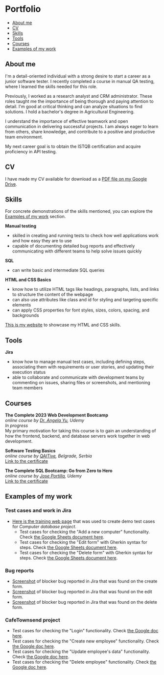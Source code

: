# Portfolio
- [About me](#about-me)
- [CV](#cv)
- [Skills](#skills)
- [Tools](#tools)
- [Courses](#courses)
- [Examples of my work](#examples-of-my-work)


 ## About me

I'm a detail-oriented individual with a strong desire to start a career as a junior software tester. I recently completed a course in manual QA testing, where I learned the skills needed for this role.

Previously, I worked as a research analyst and CRM administrator. These roles taught me the importance of being thorough and paying attention to detail. I'm good at critical thinking and can analyze situations to find solutions. I hold a bachelor's degree in Agricultural Engineering.

I understand the importance of effective teamwork and open communication in delivering successful projects. I am always eager to learn from others, share knowledge, and contribute to a positive and productive team environment.

My next career goal is to obtain the ISTQB certification and acquire proficiency in API testing.


## CV

I have made my CV available for download as a [PDF file on my Google Drive](https://drive.google.com/file/d/1y9-THo0wlKfXtiaatHqof0U434_bFpk-/view?usp=sharing).

## Skills

For concrete demonstrations of the skills mentioned, you can explore the [Examples of my work](#examples-of-my-work) section.

__Manual testing__
  * skilled in creating and running tests to check how well applications work and how easy they are to use
  * capable of documenting detailed bug reports and effectively communicating with different teams to help solve issues quickly

__SQL__
  * can write basic and intermediate SQL queries

__HTML and CSS Basics__  
* know how to utilize HTML tags like headings, paragraphs, lists, and links to structure the content of the webpage
* can also use attributes like class and id for styling and targeting specific elements 
* can apply CSS properties for font styles, sizes, colors, spacing, and backgrounds

[This is my website](https://draganamedos.github.io/my-site/) to showcase my HTML and CSS skills.

## Tools

__Jira__
 * know how to manage manual test cases, including defining steps, associating them with requirements or user stories, and updating their execution status
 * able to collaborate and communicate with development teams by commenting on issues, sharing files or screenshots, and mentioning team members

## Courses

__The Complete 2023 Web Development Bootcamp__  
*online course by [Dr. Angela Yu](https://www.udemy.com/user/4b4368a3-b5c8-4529-aa65-2056ec31f37e/), Udemy*  
*In progress*  
My primary motivation for taking this course is to gain an understanding of how the frontend, backend, and database servers work together in web development.


__Software Testing Basics__  
*online course by [QAITive](https://www.qaitive.rs/), Belgrade, Serbia*  
[Link to the certificate](https://drive.google.com/file/d/1onD-GHfQUaVDTgTtFa_4sXpF0OE_nKI8/view?usp=sharing)


__The Complete SQL Bootcamp: Go from Zero to Hero__  
*online course by [Jose Portilla](https://www.udemy.com/user/joseportilla/), Udemy*  
[Link to the certificate](https://www.udemy.com/certificate/UC-225392e7-971f-42bf-b585-64c0282f27f5/)

## Examples of my work

### Test cases and work in Jira

* [Here is the training web page](https://computer-database.gatling.io/computers) that was used to create demo test cases for *Computer database project*.
  * Test cases for checking the "Add a new computer" functionality. Check [the Google Sheets document here](https://docs.google.com/spreadsheets/d/1_IkgUC6JjluY1P4yjRqjRa5bCMjPrTxeXQz0S-vQCmY/edit#gid=264145779).
  * Test cases for checking the "Edit form" with Gherkin syntax for steps. Check [the Google Sheets document here](https://docs.google.com/spreadsheets/d/1_IkgUC6JjluY1P4yjRqjRa5bCMjPrTxeXQz0S-vQCmY/edit#gid=1998003479).
  * Test cases for checking the "Delete form" with Gherkin syntax for steps. Check [the Google Sheets document here](https://docs.google.com/spreadsheets/d/1_IkgUC6JjluY1P4yjRqjRa5bCMjPrTxeXQz0S-vQCmY/edit#gid=446031779).
  
### Bug reports
  *  [Screenshot](https://tinyurl.com/2y9hb34t) of blocker bug reported in Jira that was found on the create form.
  *  [Screenshot](https://tinyurl.com/29c7w76y) of blocker bug reported in Jira that was found on the edit form.
  *  [Screenshot](https://tinyurl.com/2y24ogqy) of blocker bug reported in Jira that was found on the delete form.

### CafeTownsend project

* Test cases for checking the "Login" functionality. Check [the Google doc here](https://docs.google.com/document/d/1Ww9YuMAQdG_HL2VG2bpqOx1yHFLtNZ0JQ4wvmquvog8/edit?usp=sharing).
* Test cases for checking the "Create new employee" functionality. Check [the Google doc here](https://docs.google.com/document/d/1pT9EBJlsjyFKRsU9UJ5CjgjOZvfGv0d524vnBdaHI5Y/edit?usp=sharing).
* Test cases for checking the "Update employee's data" functionality. Check [the Google doc here](https://docs.google.com/document/d/1MwsnXGGvPNVstFs3SRVEQxr3fSnWjw-s7tNFX7Wt-ds/edit?usp=sharing).
* Test cases for checking the "Delete employee" functionality. Check [the Google doc here](https://docs.google.com/document/d/1UICkmZ6xB7Z7ru1RceBsao6CCxXro0SNtk73gugVeC0/edit?usp=sharing).
